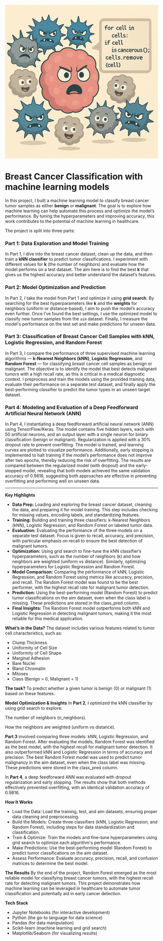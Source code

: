 ![Distribution plot](./ChatGPT%20Image%20Apr%2012%2C%202025%2C%2001_26_58%20PM.png)


# Breast Cancer Classification with machine learning models

In this project, I built a machine learning model to classify breast cancer tumor samples as either **benign** or **malignant**. The goal is to explore how machine learning can help automate this process and optimize the model’s performance. By tuning the hyperparameters and improving accuracy, this work contributes to the potential of machine learning in healthcare.

The project is split into three parts:

### **Part 1: Data Exploration and Model Training**
In Part 1, I dive into the breast cancer dataset, clean up the data, and then train a **kNN classifier** to predict tumor classifications. I experiment with different values for **k** (the number of neighbors) and evaluate how the model performs on a test dataset. The aim here is to find the best **k** that gives us the highest accuracy and better understand the dataset’s features.

### **Part 2: Model Optimization and Prediction**
In Part 2, I take the model from Part 1 and optimize it using **grid search**. By searching for the best hyperparameters like **k** and the **weights** for neighbors (uniform or distance-based), I aim to push the model’s accuracy even further. Once I’ve found the best settings, I use the optimized model to classify new tumor samples from the `aim` dataset. Finally, I measure the model's performance on the test set and make predictions for unseen data.

### Part 3: Classification of Breast Cancer Cell Samples with kNN, Logistic Regression, and Random Forest
In Part 3, I compare the performance of three supervised machine learning algorithms — **k-Nearest Neighbors (kNN)**, **Logistic Regression**, and **Random Forest** — for classifying breast cancer cell samples as benign or malignant. The objective is to identify the model that best detects malignant tumors with a high recall rate, as this is critical in a medical diagnostic context. I preprocess and train the models using the provided training data, evaluate their performance on a separate test dataset, and finally apply the best-performing classifier to predict the tumor types in an unseen target dataset.

### Part 4: Modeling and Evaluation of a Deep Feedforward Artificial Neural Network (ANN)
In Part 4, I instantiating a deep feedforward artificial neural network (ANN) using TensorFlow/Keras. The model contains five hidden layers, each with 50 artificial neurons, and an output layer with a single neuron for binary classification (benign or malignant). Regularization is applied with a 30% dropout rate to prevent overfitting. The model is trained, and learning curves are plotted to visualize performance.
Additionally, early stopping is implemented to halt training if the model’s performance does not improve after two epochs, thereby reducing the risk of overfitting. The results are compared between the regularized model (with dropout) and the early-stopped model, revealing that both models achieved the same validation accuracy of 0.9816, suggesting both approaches are effective in preventing overfitting and performing well on unseen data.

---

**Key Highlights**

- **Data Prep:** Loading and exploring the breast cancer dataset, cleaning the data, and preparing it for model training. This step includes checking for missing values, encoding labels, and standardizing features.
- **Training:** Building and training three classifiers: k-Nearest Neighbors (kNN), Logistic Regression, and Random Forest on labeled tumor data.
- **Evaluation:** Evaluating the performance of the three models on a separate test dataset. Focus is given to recall, accuracy, and precision, with particular emphasis on recall to ensure the best detection of malignant tumors.
- **Optimization:** Using grid search to fine-tune the kNN classifier’s hyperparameters, such as the number of neighbors (k) and how neighbors are weighted (uniform vs distance). Similarly, optimizing hyperparameters for Logistic Regression and Random Forest.
- **Model Comparison:** Comparing the performance of kNN, Logistic Regression, and Random Forest using metrics like accuracy, precision, and recall. The Random Forest model was found to be the best performer, with the highest recall rate for malignant tumor detection.
- **Prediction:** Using the best-performing model (Random Forest) to predict tumor classifications on the aim dataset, even when the class label is missing. These predictions are stored in the class_pred column.
- **Final Insights:** The Random Forest model outperforms both kNN and Logistic Regression in detecting malignant tumors, making it the most reliable for this medical application.

**What’s in the Data?**
The dataset includes various features related to tumor cell characteristics, such as:

- Clump Thickness
- Uniformity of Cell Size
- Uniformity of Cell Shape
- Marginal Adhesion
- Bare Nuclei
- Bland Chromatin
- Mitoses
- Class (Benign = 0, Malignant = 1)

**The task?** To predict whether a given tumor is benign (0) or malignant (1) based on these features.

**Model Optimization & Insights**
In **Part 2**, I optimized the kNN classifier by using grid search to explore:

The number of neighbors (n_neighbors).

How the neighbors are weighted (uniform vs distance).

**Part 3** involved comparing three models: kNN, Logistic Regression, and Random Forest. After evaluating the models, Random Forest was identified as the best model, with the highest recall for malignant tumor detection. It also outperformed kNN and Logistic Regression in terms of accuracy and precision. The best Random Forest model was used to predict tumor malignancy in the aim dataset, even when the class label was missing. These predictions were stored in the class_pred column.

In **Part 4**, a deep feedforward ANN was evaluated with dropout regularization and early stopping. The results show that both methods effectively prevented overfitting, with an identical validation accuracy of 0.9816.

**How It Works**

- Load the Data: Load the training, test, and aim datasets, ensuring proper data cleaning and preprocessing.
- Build the Models: Create three classifiers (kNN, Logistic Regression, and Random Forest), including steps for data standardization and classification.
- Train & Optimize: Train the models and fine-tune hyperparameters using grid search to optimize each algorithm's performance.
- Make Predictions: Use the best-performing model (Random Forest) to predict tumor classifications on the aim dataset.
- Assess Performance: Evaluate accuracy, precision, recall, and confusion matrices to determine the best model.

**The Results**
By the end of the project, Random Forest emerged as the most reliable model for classifying breast cancer tumors, with the highest recall rate for detecting malignant tumors. This project demonstrates how machine learning can be leveraged in healthcare to automate tumor classification and potentially aid in early cancer detection.

**Tech Stack**
- Jupyter Notebooks (for interactive development)
- Python (the go-to language for data science)
- Pandas (for data manipulation)
- Scikit-learn (machine learning and grid search)
- Matplotlib/Seaborn (for visualizing results)

